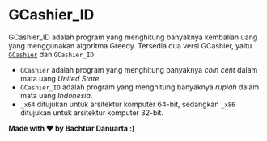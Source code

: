 # GCashier_ID
GCashier_ID adalah program yang menghitung banyaknya kembalian uang yang menggunakan algoritma Greedy. 
Tersedia dua versi GCashier, yaitu [`GCashier`](gihub.com/zentochi/GCashier) dan `GCashier_ID` 
- `GCashier` adalah program yang menghitung banyaknya <i>coin cent</i> dalam mata uang <i>United State</i>
- `GCashier_ID` adalah program yang menghitung banyaknya <i>rupiah</i> dalam mata uang <i>Indonesia</i>. 
- `_x64` ditujukan untuk arsitektur komputer 64-bit, sedangkan `_x86` ditujukan untuk arsitektur komputer 32-bit.



<b> Made with ❤ by Bachtiar Danuarta :) </b>
